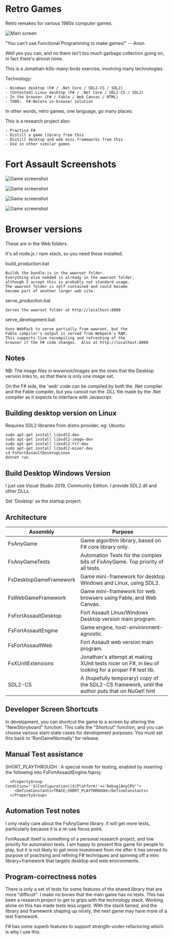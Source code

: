 
Retro Games
===========

Retro remakes for various 1980s computer games.

![Main screen](/ReadmeImages/Image1.jpg)

"You can't use Functional Programming to make games!" -- Anon.

Well yes you can, and no there isn't too much garbage collection 
going on, in fact there's almost none.

This is a Jonathan-kills-many-birds exercise, involving many technologies.

Technology:

    - Windows desktop (F# / .Net Core / SDL2-CS / SDL2)
    - [Untested] Linux desktop (F# / .Net Core / SDL2-CS / SDL2) 
    - In the browser (F# / Fable / Web Canvas / HTML)
	- TODO:  F#-Bolero in-browser solution

In other words, retro games, one language, go many places.

This is a research project also:

	- Practice F#
	- Distill a game library from this
	- Distill desktop and web mini-frameworks from this
	- Use in other similar games

Fort Assault Screenshots
========================

![Game screenshot](/ReadmeImages/Image2.jpg)

![Game screenshot](/ReadmeImages/Image3.jpg)

![Game screenshot](/ReadmeImages/Image4.jpg)

![Game screenshot](/ReadmeImages/Image5.jpg)

Browser versions
================
These are in the <game name>Web folders.

It's all node.js / npm stack, so you need these installed.

build_production.bat

	Builds the bundle.js in the wwwroot folder.
	Everything else needed is already in the wwwroot folder,
	although I accept this is probably not standard usage.
	The wwwroot folder is self-contained and could become
	become part of another larger web site.
	
serve_production.bat

	Serves the wwwroot folder at http://localhost:8080

serve_development.bat

	Uses WebPack to serve partially from wwwroot, but the
	Fable compiler's output is served from Webpack's RAM.
	This supports live recompiling and refreshing of the
	browser if the F# code changes.  Also at http://localhost:8080
	
Notes
-----
NB: The image files in wwwroot/Images are the ones that the
Desktop version links to, so that there is only one image set.

On the F# side, the 'web' code can be compiled by both the .Net
compiler and the Fable compiler, but you cannot run the .DLL
file made by the .Net compiler as it expects to interface
with Javascript.

Building desktop version on Linux
---------------------------------
Requires SDL2 libraries from distro provider, eg: Ubuntu:

	sudo apt-get install libsdl2-dev
	sudo apt-get install libsdl2-image-dev
	sudo apt-get install libsdl2-ttf-dev
	sudo apt-get install libsdl2-mixer-dev
	cd FsFortAssaultDesktopLinux
	dotnet run

Build Desktop Windows Version
-----------------------------
I just use Visual Studio 2019, Community Edition.
I provide SDL2.dll and other DLLs.

Set '<game name>Desktop' as the startup project.


Architecture
------------

| Assembly                | Purpose                                                                                            |
|-------------------------|----------------------------------------------------------------------------------------------------|
| FsAnyGame               | Game algorithm library, based on F# core library only.                                             |
| FsAnyGameTests          | Automation Tests for the complex bits of FsAnyGame.  Top priority of all tests.                    |
| FsDesktopGameFramework  | Game mini-framework for desktop Windows and Linux, using SDL2.                                     |
| FsWebGameFramework      | Game mini-framework for web browsers using Fable, and Web Canvas.                                  |
| FsFortAssaultDesktop    | Fort Assault Linux/Windows Desktop version main program.                                           |
| FsFortAssaultEngine     | Game engine, host-environment-agnostic.                                                            |
| FsFortAssaultWeb        | Fort Assault web version main program.                                                             |
| FsXUnitExtensions       | Jonathan's attempt at making XUnit tests nicer on F#, in lieu of looking for a proper F# test lib. |
| SDL2-CS                 | A (hopefully temporary) copy of the SDL2-CS framework, until the author puts that on NuGet! *hint* |

Developer Screen Shortcuts
--------------------------
In development, you can shortcut the game to a screen by altering the "NewStoryboard" function.
This calls the "Shortcut" function, and you can choose various start-state cases for
development purposes.  You must set this back to 'RunGameNormally' for release.

Manual Test assistance
----------------------
SHORT_PLAYTHROUGH : A special mode for testing, enabled by inserting the following
into FsFortAssaultEngine.fsproj:

```
  <PropertyGroup Condition="'$(Configuration)|$(Platform)'=='Debug|AnyCPU'">
    <DefineConstants>TRACE;SHORT_PLAYTHROUGH</DefineConstants>
  </PropertyGroup>
```

Automation Test notes
---------------------
I only really care about the FsAnyGame library.  It will get more tests, particularly
because it is a re-use focus point.

FortAssault itself is something of a personal research project, and low priority 
for automation tests.  I am happy to present this game for people to play, but it is 
not likely to get more investment from me after it has served its purpose of
practising and refining F# techniques and spinning off a mini library+framework
that targets desktop and web environments.

Program-correctness notes
-------------------------
There is only a set of tests for some features of the shared library that are more
"difficult".  I make no bones that the main game has no tests.  This has been a
research project to get to grips with the technology stack.  Working alone on this
has made tests less urgent.  With the stack tamed, and the library and framework
shaping up nicely, the next game may have more of a test framework.

F# has some superb features to support strength-under-refactoring which is why I
use this.


